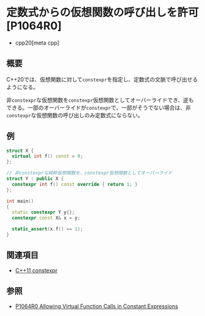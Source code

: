 # 定数式からの仮想関数の呼び出しを許可 [P1064R0]
* cpp20[meta cpp]

## 概要
C++20では、仮想関数に対して`constexpr`を指定し、定数式の文脈で呼び出せるようになる。

非`constexpr`な仮想関数を`constexpr`仮想関数としてオーバーライドでき、逆もできる。一部のオーバーライドが`constexpr`で、一部がそうでない場合は、非`constexpr`な仮想関数の呼び出しのみ定数式にならない。


## 例
```cpp example
struct X {
  virtual int f() const = 0;
};

// 非constexprな純粋仮想関数を、constexpr仮想関数としてオーバーライド
struct Y : public X {
  constexpr int f() const override { return 1; }
};

int main()
{
  static constexpr Y y{};
  constexpr const X& x = y;

  static_assert(x.f() == 1);
}
```


## 関連項目
- [C++11 constexpr](/lang/cpp11/constexpr.md)


## 参照
- [P1064R0 Allowing Virtual Function Calls in Constant Expressions](http://www.open-std.org/jtc1/sc22/wg21/docs/papers/2018/p1064r0.html)
